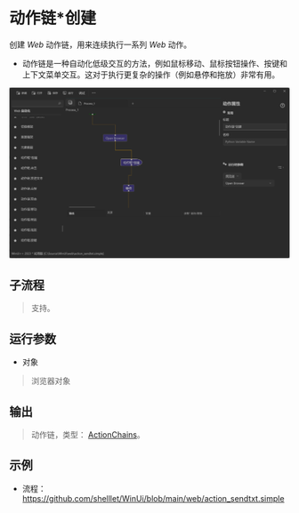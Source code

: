 # 动作链*创建 
创建 *Web* 动作链，用来连续执行一系列 *Web* 动作。

* 动作链是一种自动化低级交互的方法，例如鼠标移动、鼠标按钮操作、按键和上下文菜单交互。这对于执行更复杂的操作（例如悬停和拖放）非常有用。

![WebActionChainsPerform](./images/21.png ':size=90%')

## 子流程
> 支持。


## 运行参数

* 对象
> 浏览器对象


## 输出

>    动作链，类型： [ActionChains](./types/ActionChains.md)。


## 示例

* 流程：https://github.com/shelllet/WinUi/blob/main/web/action_sendtxt.simple
